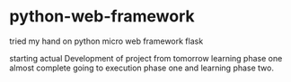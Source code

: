 # python-web-framework
tried my hand  on python micro web framework flask

starting actual Development of project from tomorrow learning phase one almost complete going to execution phase one and learning phase two.
